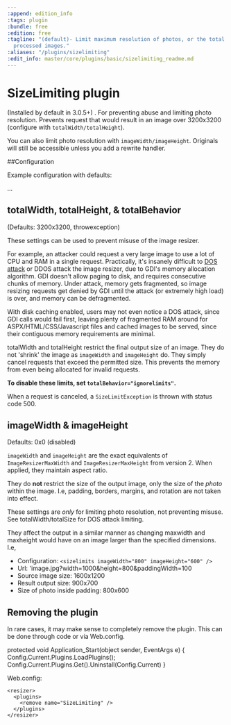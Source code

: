 ```yaml
---
:append: edition_info
:tags: plugin
:bundle: free
:edition: free
:tagline: "(default)- Limit maximum resolution of photos, or the total size of all
  processed images."
:aliases: "/plugins/sizelimiting"
:edit_info: master/core/plugins/basic/sizelimiting_readme.md
---
```


# SizeLimiting plugin

(Installed by default in 3.0.5+)
.
For preventing abuse and limiting photo resolution. Prevents request that would result in an image over 3200x3200 (configure with `totalWidth/totalHeight`).

You can also limit photo resolution with `imageWidth/imageHeight`. Originals will still be accessible unless you add a rewrite handler.

##Configuration

Example configuration with defaults: 

  <resizer>
    <sizelimits imageWidth="0" imageHeight="0" totalWidth="3200"
                totalHeight="3200" totalBehavior="throwexception" />
    ...
  </resizer>



## totalWidth, totalHeight, & totalBehavior

(Defaults: 3200x3200, throwexception)

These settings can be used to prevent misuse of the image resizer. 

For example, an attacker could request a very large image to use a lot of CPU and RAM in a single request. Practically, it's insanely difficult to [DOS attack](http://en.wikipedia.org/wiki/Denial-of-service_attack) or DDOS attack the image resizer, due to GDI's memory allocation algorithm. GDI doesn't allow paging to disk, and requires consecutive chunks of memory. Under attack, memory gets fragmented, so image resizing requests get denied by GDI until the attack (or extremely high load) is over, and memory can be defragmented. 

With disk caching enabled, users may not even notice a DOS attack, since GDI calls would fail first, leaving plenty of fragmented RAM around for ASPX/HTML/CSS/Javascript files and cached images to be served, since their contiguous memory requirements are minimal.

totalWidth and totalHeight restrict the final output size of an image. They do not 'shrink' the image as `imageWidth` and `imageHeight` do. They simply cancel requests that exceed the permitted size. This prevents the memory from even being allocated for invalid requests.

**To disable these limits, set `totalBehavior="ignorelimits"`.**

When a request is canceled, a `SizeLimitException` is thrown with status code 500.

## imageWidth & imageHeight

Defaults: 0x0 (disabled)

`imageWidth` and `imageHeight` are the exact equivalents of `ImageResizerMaxWidth` and `ImageResizerMaxHeight` from version 2. When applied, they maintain aspect ratio.

They do **not** restrict the size of the output image, only the size of the *photo* within the image. I.e, padding, borders, margins, and rotation are not taken into effect.

These settings are *only* for limiting photo resolution, not preventing misuse. See totalWidth/totalSize for DOS attack limiting.

They affect the output in a similar manner as changing maxwidth and maxheight would have on an image larger than the specified dimensions. I.e, 

* Configuration: `<sizelimits imageWidth="800" imageHeight="600" />`
* Url: 'image.jpg?width=1000&height=800&paddingWidth=100
* Source image size: 1600x1200
* Result output size: 900x700
* Size of photo inside padding: 800x600


## Removing the plugin

In rare cases, it may make sense to completely remove the plugin. This can be done through code or via Web.config.

  protected void Application_Start(object sender, EventArgs e) {
    Config.Current.Plugins.LoadPlugins();
    Config.Current.Plugins.Get<SizeLimiting>().Uninstall(Config.Current) 
  }

Web.config: 

  <?xml version="1.0" encoding="utf-8" ?>
  <configuration>
    <configSections>
      <section name="resizer" type="ImageResizer.ResizerSection,ImageResizer"  requirePermission="false"  />
    </configSections>

    <resizer>
      <plugins>
        <remove name="SizeLimiting" />
      </plugins>
    </resizer>
  </configuration>